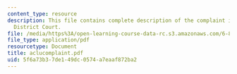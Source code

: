 ```yaml
---
content_type: resource
description: This file contains complete description of the complaint in United States
  District Court.
file: /media/https%3A/open-learning-course-data-rc.s3.amazonaws.com/6-805-ethics-and-the-law-on-the-electronic-frontier-fall-2005/5f6a73b37de149dc0574a7eaaf872ba2_aclucomplaint.pdf
file_type: application/pdf
resourcetype: Document
title: aclucomplaint.pdf
uid: 5f6a73b3-7de1-49dc-0574-a7eaaf872ba2
---
```

